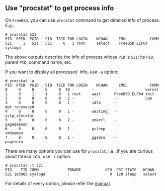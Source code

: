 Use "procstat" to get process info
----
On `FreeBSD`, you can use `procstat` command to get detailed info of process. E.g.:  

	# procstat 521
	PID  PPID  PGID   SID  TSID THR LOGIN    WCHAN     EMUL          COMM
	521     1   521   521     0   1 root     select    FreeBSD ELF64 syslogd
The above outputs describe the info of process whose `PID` is `521`: its `PID`, parent `PID`, command name, etc.  

If you want to display all processes' info, use `-a` option:  

    # procstat -a
    PID  PPID  PGID   SID  TSID THR LOGIN    WCHAN     EMUL          COMM
    0     0     0     0     0  10 -        -         -             kernel
    1     0     1     1     0   1 root     wait      FreeBSD ELF64 init
    2     0     0     0     0   2 -        -         -             cam
    3     0     0     0     0   1 -        idle      -             mpt_recovery0
    4     0     0     0     0   1 -        waiting_  -             sctp_iterator
    5     0     0     0     0   2 -        umarcl    -             pagedaemon
    6     0     0     0     0   1 -        psleep    -             vmdaemon
    7     0     0     0     0   1 -        pgzero    -             pagezero

There are many options you can use for `procstat`, i.e., if you are curious about thread info, use `-t` option:  

	# procstat -t 521
    PID    TID COMM             TDNAME           CPU  PRI STATE   WCHAN
    521 100065 syslogd          -                  0  120 sleep   select

For details of every option, please refer the [manual](https://www.freebsd.org/cgi/man.cgi?procstat).

